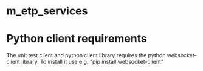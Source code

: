 m_etp_services
==============


Python client requirements
==============

The unit test client and python client library requires the python websocket-client
library. To install it use e.g. "pip install websocket-client"
